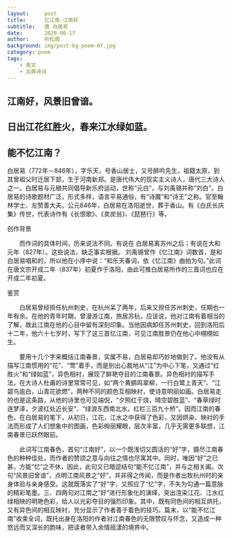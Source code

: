 ```yaml
---
layout:     post
title:      忆江南·江南好
subtitle:   唐 白居易
date:       2020-06-17
author:     听松阁
background: img/post-bg-poem-07.jpg
category: poem
tags:
    - 美文
    - 古典诗词
---
```



## 江南好，风景旧曾谙。
## 日出江花红胜火，春来江水绿如蓝。
## 能不忆江南？



白居易（772年－846年），字乐天，号香山居士，又号醉吟先生，祖籍太原，到其曾祖父时迁居下邽，生于河南新郑。是唐代伟大的现实主义诗人，唐代三大诗人之一。白居易与元稹共同倡导新乐府运动，世称“元白”，与刘禹锡并称“刘白”。白居易的诗歌题材广泛，形式多样，语言平易通俗，有“诗魔”和“诗王”之称。官至翰林学士、左赞善大夫。公元846年，白居易在洛阳逝世，葬于香山。有《白氏长庆集》传世，代表诗作有《长恨歌》、《卖炭翁》、《琵琶行》等。



创作背景

　　而作词的具体时间，历来说法不同。有说在 白居易离苏州之后；有说在大和元年（827年）。这些说法，缺乏事实根据。 刘禹锡曾作《忆江南》词数首，是和白居易唱和的，所以他在小序中说：“和乐天春词，依《忆江南》曲拍为句。”此词在唐文宗开成二年（837年）初夏作于洛阳，由此可推白居易所作的三首词也应在开成二年初夏。 



鉴赏

　　白居易曾经担任杭州刺史，在杭州呆了两年，后来又担任苏州刺史，任期也一年有余。在他的青年时期，曾漫游江南，旅居苏杭，应该说，他对江南有着相当的了解，故此江南在他的心目中留有深刻印象。当他因病卸任苏州刺史，回到洛阳后十二年，他六十七岁时，写下了这三首忆江南，可见江南胜景仍在他心中栩栩如生。

　　要用十几个字来概括江南春景，实属不易，白居易却巧妙地做到了。他没有从描写江南惯用的“花”、“莺”着手，而是别出心裁地从“江”为中心下笔，又通过“红胜火”和“绿如蓝”，异色相衬，展现了鲜艳夺目的江南春景。异色相衬的描写手法，在大诗人杜甫的诗里常常可见，如“两个黄鹂鸣翠柳，一行白鹭上青天”、“江碧鸟逾白，山青花欲燃”，两种不同的颜色互相映衬，使诗意明丽如画。白居易走的也是这条路，从他的诗里也可见端倪，“夕照红于烧，晴空碧胜蓝”、“春草绿时连梦泽，夕波红处近长安”、“绿浪东西南北水，红栏三百九十桥”。因而江南的春色，在白居易的笔下，从初日，江花，江水之中获得了色彩，又因烘染、映衬的手法而形成了人们想象中的图画，色彩绚丽耀眼，层次丰富，几乎无需更多联想，江南春景已跃然眼前。

　　此词写江南春色，首句“江南好”，以一个既浅切又圆活的“好”字，摄尽江南春色的种种佳处，而作者的赞颂之意与向往之情也尽寓其中。同时，唯因“好”之已甚，方能“忆”之不休，因此，此句又已暗逗结句“能不忆江南”，并与之相关阖。次句“风景旧曾谙”，点明江南风景之“好”，并非得之传闻，而是作者出牧杭州时的亲身体验与亲身感受。这就既落实了“好”字，又照应了“忆”字，不失为勾通一篇意脉的精彩笔墨。三、四两句对江南之“好”进行形象化的演绎，突出渲染江花、江水红绿相映的明艳色彩，给人以光彩夺目的强烈印象。其中，既有同色间的相互烘托，又有异色间的相互映衬，充分显示了作者善于着色的技巧。篇末，以“能不忆江南”收束全词，既托出身在洛阳的作者对江南春色的无限赞叹与怀念，又造成一种悠远而又深长的韵味，把读者带入余情摇漾的境界中。
